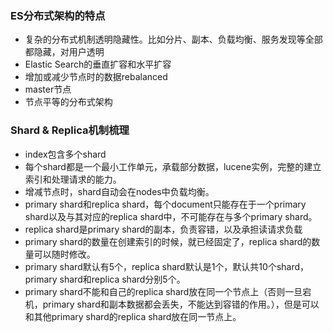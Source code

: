 ### ES分布式架构的特点

* 复杂的分布式机制透明隐藏性。比如分片、副本、负载均衡、服务发现等全部都隐藏，对用户透明
* Elastic Search的垂直扩容和水平扩容
* 增加或减少节点时的数据rebalanced
* master节点
* 节点平等的分布式架构



### Shard & Replica机制梳理

* index包含多个shard
* 每个shard都是一个最小工作单元，承载部分数据，lucene实例，完整的建立索引和处理请求的能力。
* 增减节点时，shard自动会在nodes中负载均衡。
* primary shard和replica shard，每个document只能存在于一个primary shard以及与其对应的replica shard中，不可能存在与多个primary shard。
* replica shard是primary shard的副本，负责容错，以及承担读请求负载
* primary shard的数量在创建索引的时候，就已经固定了，replica shard的数量可以随时修改。
* primary shard默认有5个，replica shard默认是1个，默认共10个shard，primary shard和replica shard分别5个。
* primary shard不能和自己的replica shard放在同一个节点上（否则一旦宕机，primary shard和副本数据都会丢失，不能达到容错的作用。），但是可以和其他primary shard的replica shard放在同一节点上。







